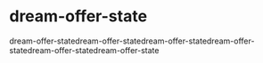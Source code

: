 # dream-offer-state
dream-offer-statedream-offer-statedream-offer-statedream-offer-statedream-offer-statedream-offer-state
